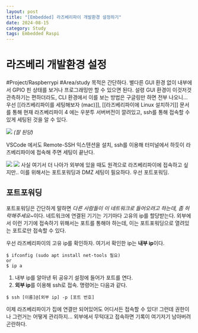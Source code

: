 ```yaml
---
layout: post
title: "[Embedded] 라즈베리파이 개발환경 설정하기"
date: 2024-08-15
category: Study
tags: Embedded Raspi
---
```

# 라즈베리 개발환경 설정
#Project/Raspberrypi #Area/study
목적은 간단하다. 별다른 GUI 환경 없이 내부에서 GPIO 핀 상태를 보거나 프로그래밍만 할 수 있으면 된다. 설령 GUI 환경이 이것저것 관측하기는 편하더라도, CLI 환경에서 이를 보는 방법은 구글링만 하면 전부 나오니... 우선 [[라즈베리파이를 세팅해보자 (mac)]], [[라즈베리파이에 Linux 설치하기]] 문서를 통해 현재 라즈베리파이 4 에는 우분투 서버버전이 깔려있고, ssh를 통해 접속할 수 있게 세팅된 것을 알 수 있다. 

![](https://i.imgur.com/sYeOGNr.png)
*(잘 된당)*

VSCode 에서도 Remote-SSH 익스텐션을 설치, ssh를 이용해 터미널에서 하듯이 라즈베리파이에 접속해 주면 세팅이 끝난다.

![](https://i.imgur.com/OiWUC1q.png)
![](https://i.imgur.com/mAdbY9v.png)
사실 여기서 더 나아가 외부에 있을 때도 원격으로 라즈베리파이에 접속하고 싶지만.. 이를 위해서는 포트포워딩과 DMZ 세팅이 필요하다. 우선 포트포워딩.

## 포트포워딩

포트포워딩은 간단하게 말하면 *다른 사람들이 이 네트워크로 들어오려고 하는데, 좀 허락해주세요*~이다. 네트워크에 연결된 기기는 기기마다 고유의 ip를 할당받는다. 외부에서 이런 기기에 접속하기 위해서는 포트를 통해야 하는데, 이는 포트포워딩으로 열려있는 포트로만 접속할 수 있다.

우선 라즈베리파이의 고유 ip를 확인하자. 여기서 확인한 ip는 **내부 ip**이다. 
```
$ ifconfig (sudo apt install net-tools 필요)
or
$ ip a
```

1. 내부 ip를 알아낸 뒤 공유기 설정에 들어가 포트를 연다.
2. **외부 ip**를 이용해 ssh로 접속. 명령어는 다음과 같다.
```
$ ssh [이름]@[외부 ip] -p [포트 번호]
```

이제 라즈베리파이가 집에 연결만 되어있어도 어디서든 접속할 수 있다! 그런데 권한이나 그런거는 어떻게 관리하지... 외부에서 무턱대고 접속하면 기록이 여기저기 남아버려 곤란하다.
